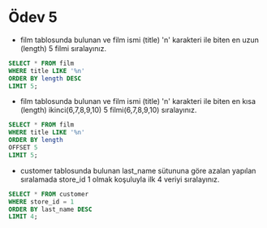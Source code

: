 # Ödev 5

* film tablosunda bulunan ve film ismi (title) 'n' karakteri ile biten en uzun (length) 5 filmi sıralayınız.

```sql
SELECT * FROM film
WHERE title LIKE '%n'
ORDER BY length DESC
LIMIT 5;
```

* film tablosunda bulunan ve film ismi (title) 'n' karakteri ile biten en kısa (length) ikinci(6,7,8,9,10) 5 filmi(6,7,8,9,10) sıralayınız.

```sql
SELECT * FROM film
WHERE title LIKE '%n'
ORDER BY length 
OFFSET 5
LIMIT 5;
```

* customer tablosunda bulunan last_name sütununa göre azalan yapılan sıralamada store_id 1 olmak koşuluyla ilk 4 veriyi sıralayınız.

```sql
SELECT * FROM customer
WHERE store_id = 1
ORDER BY last_name DESC
LIMIT 4;
```